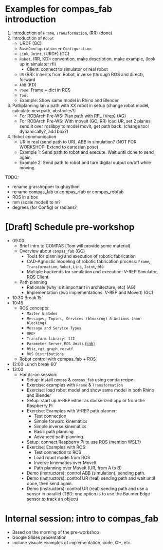 # Examples for compas_fab introduction

1. Introduction of `Frame`, `Transformation`, (RR) (done)
1. Introduction of `Robot`
    * URDF (GC)
    * `BaseConfiguration` => `Configuration`
    * `Link`, `Joint`,  (URDF) (GC)
    * `Robot`,  (RR, KD): convention, make describtion, make example, (look up in simulater rfl)
      * Client: connect to simulator or real robot
    * `UR` (RR): inherits from Robot, inverse (through ROS and direct), forward
    * `ABB` (KD)
   * `Pose`: Frame + dict in RCS
   * `Tool`
   * Example: Show same model in Rhino and Blender
1. Pathplanning lan a path with XX robot in setup (change robot model, calculate new path, obstacles?)
   * For ROBArch Pre-WS: Plan path with RFL (Vrep) (AG)
   * For ROBArch Pre-WS: With moveit (GC, RR)
      load UR, set 2 planes, send it over roslibpy to model movit, get path back.
      (change tool dynamically?, add box?)
1. Robot communication
   * UR in real (send path to UR), ABB in simulation?
   (NOT FOR WORKSHOP:  Extend to cartesian pose)
   * Example 1: Send path to robot and execute. Wait until done to send again.
   * Example 2: Send path to robot and turn digital output on/off while moving.

TODO:
* rename grasshopper to ghpython
* rename compas_fab to compas_rfab or compas_robfab
* ROS in a box
* mm (scale model) to m?
* degrees (for Config) or radians?

# [Draft] Schedule pre-workshop
* 09:00
    * Brief intro to COMPAS (Tom will provide some material)
    * Overview about `compas_fab` (GC)
        * Tools for planning and execution of robotic fabrication
        * CAD-Agnostic modeling of robotic fabrication process: `Frame`, `Transformation`, `Robot`, `Link`, `Joint`, etc
        * Multiple backends for simulation and execution: V-REP Simulator, ROS Client.
    * Path planning
        * Rationale (why is it important in architecture, etc) (AG)
        * Implementation (two implementations: V-REP and MoveIt) (GC)
* 10:30 Break 15’
* 10:45
    * ROS concepts:
      * `Master & Nodes`
      * `Messages, Topics, Services (blocking) & Actions (non-blocking)`
      * `Message and Service Types`
      * `URDF`
      * `Transform library: tf2`
      * `Parameter Server`, `ROS Units` [(link)](http://www.ros.org/reps/rep-0103.html)
      * `RViz`, `rqt_graph`, `roswtf`
      * `ROS Distributions`
    * Robot control with compas_fab + ROS
* 12:00 Lunch break 60’
* 13:00
    * Hands-on session:
      * Setup: install `compas` & `compas_fab` using conda recipe
      * Exercise: examples with `Frame` & `Transformation`
      * Exercise: load robot model and show same model in both Rhino and Blender
      * Setup: start up V-REP either as dockerized app or from the Raspberry Pi
      * Exercise: Examples with V-REP path planner:
        * Test connection
        * Simple forward kinematics
        * Simple inverse kinematics
        * Basic path planning
        * Advanced path planning
      * Setup: connect Raspberry Pi to use ROS (mention WSL?)
      * Exercise: Examples with ROS:
        * Test connection to ROS
        * Load robot model from ROS
        * Inverse kinematics over MoveIt
        * Path planning over MoveIt (UR, from A to B)
      * Demo (instructors): control ABB (simulation), sending path.
      * Demo (instructors): control UR (real) sending path and wait until done, then send again.
      * Demo (instructors): control UR (real) sending path and use a sensor in parallel (TBD: one option is to use the Baumer Edge sensor to track an object)

# Internal session: intro to compas_fab

* Based on the morning of the pre-workshop
* Google Slides presentation
* Include visuale examples of implementation, code, GH, etc.
